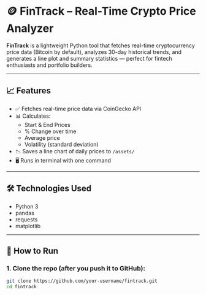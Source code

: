 # 🪙 FinTrack – Real-Time Crypto Price Analyzer

**FinTrack** is a lightweight Python tool that fetches real-time cryptocurrency price data (Bitcoin by default), analyzes 30-day historical trends, and generates a line plot and summary statistics — perfect for fintech enthusiasts and portfolio builders.

---

## 📈 Features

- ✅ Fetches real-time price data via CoinGecko API
- 📊 Calculates:
  - Start & End Prices
  - % Change over time
  - Average price
  - Volatility (standard deviation)
- 📉 Saves a line chart of daily prices to `/assets/`
- 🖥️ Runs in terminal with one command

---

## 🛠️ Technologies Used

- Python 3
- pandas
- requests
- matplotlib

---

## 🚀 How to Run

### 1. Clone the repo (after you push it to GitHub):

```bash
git clone https://github.com/your-username/fintrack.git
cd fintrack

